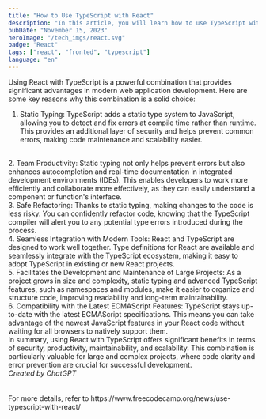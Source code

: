 ```yaml
---
title: "How to Use TypeScript with React"
description: "In this article, you will learn how to use TypeScript with React."
pubDate: "November 15, 2023"
heroImage: "/tech_imgs/react.svg"
badge: "React"
tags: ["react", "fronted", "typescript"]
language: "en"
---
```

Using React with TypeScript is a powerful combination that provides significant advantages in modern web application development. Here are some key reasons why this combination is a solid choice:
<br>
1. Static Typing: TypeScript adds a static type system to JavaScript, allowing you to detect and fix errors at compile time rather than runtime. This provides an additional layer of security and helps prevent common errors, making code maintenance and scalability easier.
<br>
2. Team Productivity: Static typing not only helps prevent errors but also enhances autocompletion and real-time documentation in integrated development environments (IDEs). This enables developers to work more efficiently and collaborate more effectively, as they can easily understand a component or function's interface.
<br>
3. Safe Refactoring: Thanks to static typing, making changes to the code is less risky. You can confidently refactor code, knowing that the TypeScript compiler will alert you to any potential type errors introduced during the process.
<br>
4. Seamless Integration with Modern Tools: React and TypeScript are designed to work well together. Type definitions for React are available and seamlessly integrate with the TypeScript ecosystem, making it easy to adopt TypeScript in existing or new React projects.
<br>
5. Facilitates the Development and Maintenance of Large Projects: As a project grows in size and complexity, static typing and advanced TypeScript features, such as namespaces and modules, make it easier to organize and structure code, improving readability and long-term maintainability.
<br>
6. Compatibility with the Latest ECMAScript Features: TypeScript stays up-to-date with the latest ECMAScript specifications. This means you can take advantage of the newest JavaScript features in your React code without waiting for all browsers to natively support them.
<br>
In summary, using React with TypeScript offers significant benefits in terms of security, productivity, maintainability, and scalability. This combination is particularly valuable for large and complex projects, where code clarity and error prevention are crucial for successful development.
<br>
<div class="flex justify-center">
    <i style="text-align: center">Created by ChatGPT</i>
</div>
<br>
<br>
For more details, refer to https://www.freecodecamp.org/news/use-typescript-with-react/